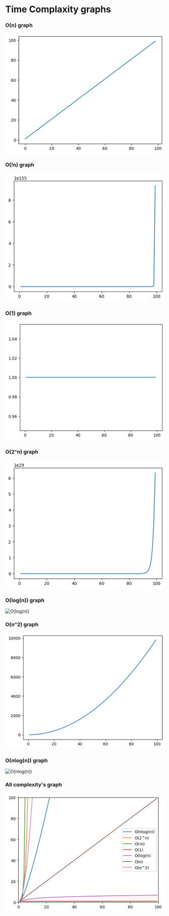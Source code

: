 # Time Complaxity graphs

### O(n) graph
![O(n)](https://github.com/syeedsaquib/time-complaxity-graphs/blob/main/scrennshots/O(n).png)

### O(!n) graph
![O(!n)](https://github.com/syeedsaquib/time-complaxity-graphs/blob/main/scrennshots/O(!n).png)

### O(1) graph
![O(1)](https://github.com/syeedsaquib/time-complaxity-graphs/blob/main/scrennshots/O(1).png)

### O(2^n) graph
![O(2^n)](https://github.com/syeedsaquib/time-complaxity-graphs/blob/main/scrennshots/O(2%5En).png)

### O(log(n)) graph
![O(log(n))](https://github.com/syeedsaquib/time-complaxity-graphs/blob/main/scrennshots/O(log(n)).png)

### O(n^2) graph
![O(n^2)](https://github.com/syeedsaquib/time-complaxity-graphs/blob/main/scrennshots/O(n%5E2).png)

### O(nlog(n)) graph
![O(nlog(n))](https://github.com/syeedsaquib/time-complaxity-graphs/blob/main/scrennshots/O(nlog(n)).png)

### All complexity's graph
![All in one](https://github.com/syeedsaquib/time-complaxity-graphs/blob/main/scrennshots/All%20in%20one.png)
